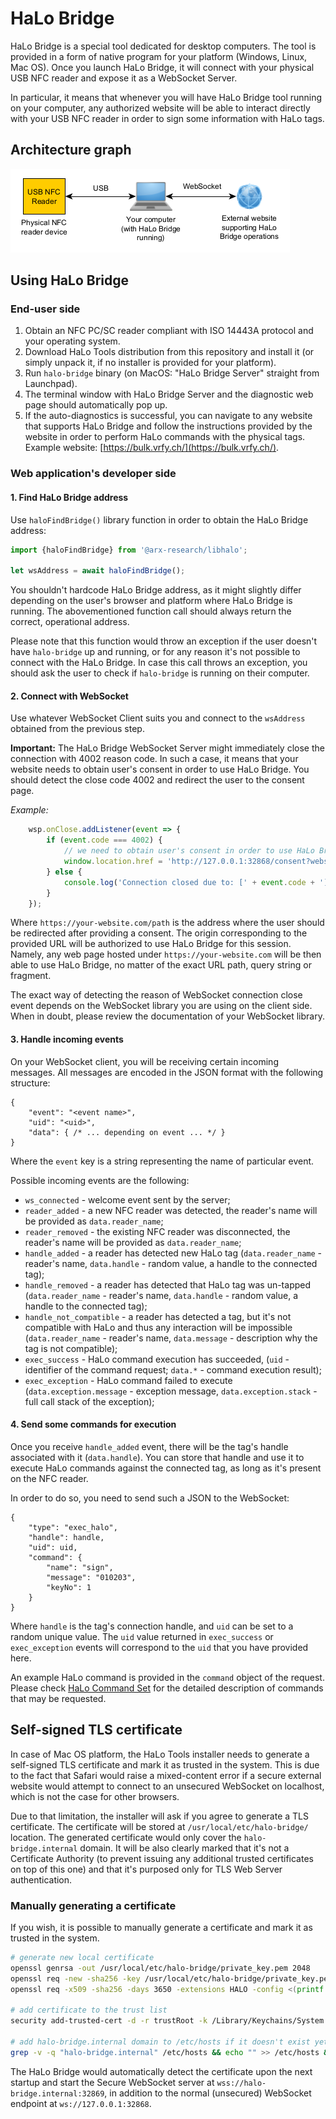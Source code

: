 # HaLo Bridge

HaLo Bridge is a special tool dedicated for desktop computers. The tool is provided in a form of native program
for your platform (Windows, Linux, Mac OS). Once you launch HaLo Bridge, it will connect with your physical
USB NFC reader and expose it as a WebSocket Server.

In particular, it means that whenever you will have HaLo Bridge tool running on your computer, any authorized
website will be able to interact directly with your USB NFC reader in order to sign some information with HaLo
tags.

## Architecture graph

![Graph: Interaction between USB NFC reader, computer and external website.](/docs/images/halo_bridge_graph.png)

## Using HaLo Bridge

### End-user side

1. Obtain an NFC PC/SC reader compliant with ISO 14443A protocol and your operating system.
2. Download HaLo Tools distribution from this repository and install it (or simply unpack it,
if no installer is provided for your platform).
3. Run `halo-bridge` binary (on MacOS: "HaLo Bridge Server" straight from Launchpad).
4. The terminal window with HaLo Bridge Server and the diagnostic web page should automatically pop up.
5. If the auto-diagnostics is successful, you can navigate to any website that supports HaLo Bridge
and follow the instructions provided by the website in order to perform HaLo commands with the physical tags.
Example website: [https://bulk.vrfy.ch/](https://bulk.vrfy.ch/).

### Web application's developer side

#### 1. Find HaLo Bridge address

Use `haloFindBridge()` library function in order to obtain the HaLo Bridge address:

```javascript
import {haloFindBridge} from '@arx-research/libhalo';
   
let wsAddress = await haloFindBridge();
```

You shouldn't hardcode HaLo Bridge address, as it might slightly differ depending on the user's browser and platform where HaLo Bridge is running. The abovementioned function call should always return the correct, operational address.

Please note that this function would throw an exception if the user doesn't have `halo-bridge` up and running,
or for any reason it's not possible to connect with the HaLo Bridge. In case this call throws an exception,
you should ask the user to check if `halo-bridge` is running on their computer.

#### 2. Connect with WebSocket

Use whatever WebSocket Client suits you and connect to the `wsAddress` obtained from the previous step.

**Important:** The HaLo Bridge WebSocket Server might immediately close the connection with 4002 reason code. In such a case, it means that your website needs to obtain user's consent in order to use HaLo Bridge. You should detect the close code 4002 and redirect the user to the consent page.

*Example:*
```javascript
    wsp.onClose.addListener(event => {
        if (event.code === 4002) {
            // we need to obtain user's consent in order to use HaLo Bridge
            window.location.href = 'http://127.0.0.1:32868/consent?website=https://your-website.com/path';
        } else {
            console.log('Connection closed due to: [' + event.code + '] ' + event.reason);
        }
    });
```

Where `https://your-website.com/path` is the address where the user should be redirected after providing a consent. The origin corresponding to the provided URL will be authorized to use HaLo Bridge for this session. Namely, any web page hosted under `https://your-website.com` will be then able to use HaLo Bridge, no matter of the exact URL path, query string or fragment.

The exact way of detecting the reason of WebSocket connection close event depends on the WebSocket library you are using on the client side. When in doubt, please review the documentation of your WebSocket library.

#### 3. Handle incoming events

On your WebSocket client, you will be receiving certain incoming messages. All messages are encoded in the JSON
format with the following structure:

```
{
    "event": "<event name>",
    "uid": "<uid>",
    "data": { /* ... depending on event ... */ }
}
```

Where the `event` key is a string representing the name of particular event.

Possible incoming events are the following:

* `ws_connected` - welcome event sent by the server;
* `reader_added` - a new NFC reader was detected, the reader's name will be provided as `data.reader_name`; 
* `reader_removed` - the existing NFC reader was disconnected, the reader's name will be provided as `data.reader_name`;
* `handle_added` - a reader has detected new HaLo tag (`data.reader_name` - reader's name, `data.handle` - random value, a handle to the connected tag);
* `handle_removed` - a reader has detected that HaLo tag was un-tapped (`data.reader_name` - reader's name, `data.handle` - random value, a handle to the connected tag);
* `handle_not_compatible` - a reader has detected a tag, but it's not compatible with HaLo and thus any interaction will be impossible (`data.reader_name` - reader's name, `data.message` - description why the tag is not compatible);
* `exec_success` - HaLo command execution has succeeded, (`uid` - identifier of the command request; `data.*` - command execution result);
* `exec_exception` - HaLo command failed to execute (`data.exception.message` - exception message, `data.exception.stack` - full call stack of the exception);

#### 4. Send some commands for execution

Once you receive `handle_added` event, there will be the tag's handle associated with it (`data.handle`). You can store that handle and use it
to execute HaLo commands against the connected tag, as long as it's present on the NFC reader.

In order to do so, you need to send such a JSON to the WebSocket:
```
{
    "type": "exec_halo",
    "handle": handle,
    "uid": uid,
    "command": {
        "name": "sign",
        "message": "010203",
        "keyNo": 1
    }
}
```

Where `handle` is the tag's connection handle, and `uid` can be set to a random unique value. The `uid` value returned
in `exec_success` or `exec_exception` events will correspond to the `uid` that you have provided here.

An example HaLo command is provided in the `command` object of the request. Please check [HaLo Command Set](https://github.com/arx-research/libhalo/blob/master/docs/halo-command-set.md)
for the detailed description of commands that may be requested.

## Self-signed TLS certificate

In case of Mac OS platform, the HaLo Tools installer needs to generate a self-signed TLS certificate and mark it as trusted in the system. This is due to the fact that Safari would raise a mixed-content error if a secure external website would attempt to connect to an unsecured WebSocket on localhost, which is not the case for other browsers.

Due to that limitation, the installer will ask if you agree to generate a TLS certificate. The certificate will be stored at `/usr/local/etc/halo-bridge/` location. The generated certificate would only cover the `halo-bridge.internal` domain. It will be also clearly marked that it's not a Certificate Authority (to prevent issuing any additional trusted certificates on top of this one) and that it's purposed only for TLS Web Server authentication.

### Manually generating a certificate
If you wish, it is possible to manually generate a certificate and mark it as trusted in the system.

```bash
# generate new local certificate
openssl genrsa -out /usr/local/etc/halo-bridge/private_key.pem 2048
openssl req -new -sha256 -key /usr/local/etc/halo-bridge/private_key.pem -out /usr/local/etc/halo-bridge/server.csr -subj '/CN=halo-tools (Local Certificate)/'
openssl req -x509 -sha256 -days 3650 -extensions HALO -config <(printf "[HALO]\nsubjectAltName='DNS:halo-bridge.internal'\nbasicConstraints=critical,CA:FALSE\nkeyUsage=critical,digitalSignature,keyEncipherment\nextendedKeyUsage=critical,serverAuth") -key /usr/local/etc/halo-bridge/private_key.pem -in /usr/local/etc/halo-bridge/server.csr -out /usr/local/etc/halo-bridge/server.crt

# add certificate to the trust list
security add-trusted-cert -d -r trustRoot -k /Library/Keychains/System.keychain /usr/local/etc/halo-bridge/server.crt

# add halo-bridge.internal domain to /etc/hosts if it doesn't exist yet
grep -v -q "halo-bridge.internal" /etc/hosts && echo "" >> /etc/hosts && echo "127.0.0.1  halo-bridge.internal" >> /etc/hosts
```

The HaLo Bridge would automatically detect the certificate upon the next startup and start the Secure WebSocket server at `wss://halo-bridge.internal:32869`, in addition to the normal (unsecured) WebSocket endpoint at `ws://127.0.0.1:32868`.
